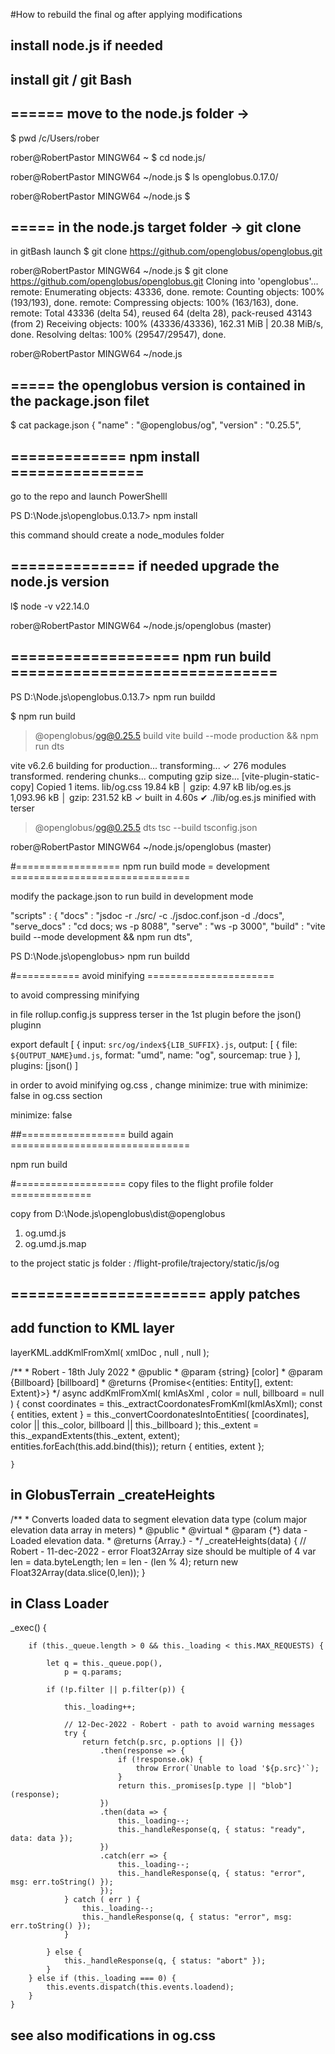 #How to rebuild the final og after applying modifications


## install node.js if needed

## install git / git Bash

## ====== move to the node.js folder -> 

$ pwd
/c/Users/rober

rober@RobertPastor MINGW64 ~
$ cd node.js/

rober@RobertPastor MINGW64 ~/node.js
$ ls
openglobus.0.17.0/

rober@RobertPastor MINGW64 ~/node.js
$

## ===== in the node.js target folder -> git clone 

in gitBash launch 
$ git clone https://github.com/openglobus/openglobus.git

rober@RobertPastor MINGW64 ~/node.js
$ git clone https://github.com/openglobus/openglobus.git
Cloning into 'openglobus'...
remote: Enumerating objects: 43336, done.
remote: Counting objects: 100% (193/193), done.
remote: Compressing objects: 100% (163/163), done.
remote: Total 43336 (delta 54), reused 64 (delta 28), pack-reused 43143 (from 2)
Receiving objects: 100% (43336/43336), 162.31 MiB | 20.38 MiB/s, done.
Resolving deltas: 100% (29547/29547), done.

rober@RobertPastor MINGW64 ~/node.js

## ===== the openglobus version is contained in the package.json filet

$ cat package.json
{
  "name" : "@openglobus/og",
  "version" : "0.25.5",


## ============= npm install ===============

go to the repo and launch PowerShelll

PS D:\Node.js\openglobus.0.13.7> npm install

this command should create a node_modules folder


## ============== if needed upgrade the node.js version

l$ node -v
v22.14.0

rober@RobertPastor MINGW64 ~/node.js/openglobus (master)


## =================== npm run build ==============================

PS D:\Node.js\openglobus.0.13.7> npm run buildd

$ npm run build

> @openglobus/og@0.25.5 build
> vite build --mode production && npm run dts

vite v6.2.6 building for production...
transforming...
✓ 276 modules transformed.
rendering chunks...
computing gzip size...
[vite-plugin-static-copy] Copied 1 items.
lib/og.css       19.84 kB │ gzip:   4.97 kB
lib/og.es.js  1,093.96 kB │ gzip: 231.52 kB
✓ built in 4.60s
✔ ./lib/og.es.js minified with terser

> @openglobus/og@0.25.5 dts
> tsc --build tsconfig.json


rober@RobertPastor MINGW64 ~/node.js/openglobus (master)


#================== npm run build mode = development ===============================

modify the package.json to run build in development mode

"scripts" : {
    "docs" : "jsdoc -r ./src/ -c ./jsdoc.conf.json -d ./docs",
    "serve_docs" : "cd docs; ws -p 8088",
    "serve" : "ws -p 3000",
    "build" : "vite build --mode development && npm run dts",

PS D:\Node.js\openglobus> npm run buildd


#=========== avoid minifying ======================

to avoid compressing minifying 

in file rollup.config.js suppress terser in the 1st plugin before the json() pluginn

export default [
    {
        input: `src/og/index${LIB_SUFFIX}.js`,
        output: [
            {
                file: `${OUTPUT_NAME}umd.js`,
                format: "umd",
                name: "og",
                sourcemap: true
            }
        ],
        plugins: [json() ]
        
        
in order to avoid minifying og.css , change minimize: true with minimize: false in og.css section

minimize: false

##================== build again ===============================

npm run build

#=================== copy files to the flight profile folder ==============

copy from D:\Node.js\openglobus\dist\@openglobus
1) og.umd.js
2) og.umd.js.map

to the project static js folder : /flight-profile/trajectory/static/js/og


## ====================== apply patches

## add function to KML layer

layerKML.addKmlFromXml(  xmlDoc ,  null ,  null );

/**
	* Robert - 18th July 2022
	* @public
	* @param {string} [color]
    * @param {Billboard} [billboard]
    * @returns {Promise<{entities: Entity[], extent: Extent}>}
	*/
	async addKmlFromXml( kmlAsXml , color = null, billboard = null ) {
		const coordinates = this._extractCoordonatesFromKml(kmlAsXml);
        const { entities, extent } = this._convertCoordonatesIntoEntities(
            [coordinates],
            color || this._color,
            billboard || this._billboard
        );
        this._extent = this._expandExtents(this._extent, extent);
        entities.forEach(this.add.bind(this));
        return { entities, extent };
		
	}


## in GlobusTerrain _createHeights

/**
     * Converts loaded data to segment elevation data type (colum major elevation data array in meters)
     * @public
     * @virtual
     * @param {*} data - Loaded elevation data.
     * @returns {Array.<number>} -
     */
    _createHeights(data) {
		// Robert - 11-dec-2022 - error Float32Array size should be multiple of 4
		var len = data.byteLength;
		len = len - (len % 4);
        return new Float32Array(data.slice(0,len));
    }
    
    
## in Class Loader

 _exec() {

        if (this._queue.length > 0 && this._loading < this.MAX_REQUESTS) {

            let q = this._queue.pop(),
                p = q.params;

            if (!p.filter || p.filter(p)) {

                this._loading++;

				// 12-Dec-2022 - Robert - path to avoid warning messages
				try {
					return fetch(p.src, p.options || {})
						.then(response => {
							if (!response.ok) {
								throw Error(`Unable to load '${p.src}'`);
							}
							return this._promises[p.type || "blob"](response);
						})
						.then(data => {
							this._loading--;
							this._handleResponse(q, { status: "ready", data: data });
						})
						.catch(err => {
							this._loading--;
							this._handleResponse(q, { status: "error", msg: err.toString() });
						});
				} catch ( err ) {
					this._loading--;
					this._handleResponse(q, { status: "error", msg: err.toString() });
				}

            } else {
                this._handleResponse(q, { status: "abort" });
            }
        } else if (this._loading === 0) {
            this.events.dispatch(this.events.loadend);
        }
    }

    
##  see also modifications in og.css

 